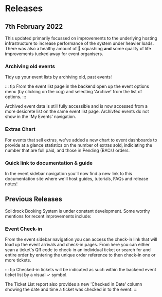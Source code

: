 # Releases

## 7th February 2022

This updated primarily focussed on improvements to the underlying hosting infrastructure to increase performance of the system under heavier loads. There was also a healthy amount of 🐛  squashing **and** some quality of life improvements tucked away for event organisers.

### Archiving old events

Tidy up your event lists by archiving old, past events!

::: tip
From the event list page in the backend open up the event options menu (by clicking on the cog) and selecting 'Archive' from the list of options.
:::

Archived event data is still fully accessible and is now accessed from a more desicrete list on the same event list page. Archivfed events do not show in the 'My Events' navigation.

### Extras Chart

For events that sell extras, we've added a new chart to event dashboards to provide at a glance statistics on the number of extras sold, indiciating the number that are full paid, and those in Pending (BACs) orders.

### Quick link to documentation & guide

In the event sidebar navigation you'll now find a new link to this documentation site where we'll host guides, tutorials, FAQs and release notes!

## Previous Releases

Solidrock Booking System is under constant development. Some worthy mentions for recent improvements include:

### Event Check-in

From the event sidebar navigation you can access the check-in link that will load up the event arrivals and check-in pages. From here you can either scan a ticket's QR code to check-in an individual ticket or search for and entire order by entering the unique order reference to then check-in one or more tickets.

::: tip
Checked-in tickets will be indicated as such within the backend event ticket list by a visual &check; symbol.

The Ticket List report also provides a new 'Checked in Date' column showing the date and time a ticket was checked in to the event.
:::
